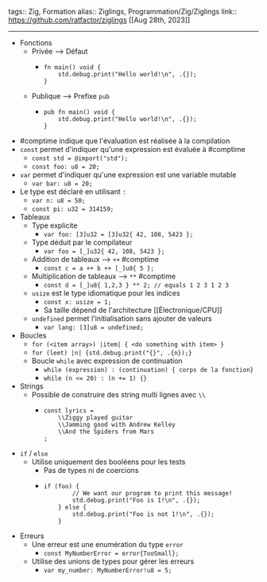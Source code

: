 tags:: Zig, Formation
alias:: Ziglings, Programmation/Zig/Ziglings
link:: https://github.com/ratfactor/ziglings
[[Aug 28th, 2023]]
***

- Fonctions
	- Privée --> Défaut
		- ```zig
		  fn main() void {
		      std.debug.print("Hello world!\n", .{});
		  }
		  ```
	- Publique --> Prefixe `pub`
		- ```zig
		  pub fn main() void {
		      std.debug.print("Hello world!\n", .{});
		  }
		  ```
- #comptime indique que l'évaluation est réalisée à la compilation
- `const` permet d'indiquer qu'une expression est évaluée à #comptime
	- `const std = @import("std");`
	- `const foo: u8 = 20;`
- `var` permet d'indiquer qu'une expression est une variable mutable
	- `var bar: u8 = 20;`
- Le type est déclaré en utilisant `:`
	- `var n: u8 = 50;`
	- `const pi: u32 = 314159;`
- Tableaux
	- Type explicite
		- `var foo: [3]u32 = [3]u32{ 42, 108, 5423 };`
	- Type déduit par le compilateur
		- `var foo = [_]u32{ 42, 108, 5423 };`
	- Addition de tableaux --> `++` #comptime
		- `const c = a ++ b ++ [_]u8{ 5 };`
	- Multiplication de tableaux --> `**` #comptime
		- `const d = [_]u8{ 1,2,3 } ** 2; // equals 1 2 3 1 2 3`
	- `usize` est le type idiomatique pour les indices
		- `const x: usize = 1;`
		- Sa taille dépend de l'architecture [[Électronique/CPU]]
	- `undefined` permet l'initialisation sans ajouter de valeurs
		- `var lang: [3]u8 = undefined;`
- Boucles
	- `for (<item array>) |item| { <do something with item> }`
	- `for (leet) |n| {std.debug.print("{}", .{n});}`
	- Boucle `while` avec expression de continuation
		- `while (expression) : (continuation) { corps de la fonction}`
		- `while (n <= 20) : (n += 1) {}`
- Strings
	- Possible de construire des string multi lignes avec `\\`
		- ```zig
		  const lyrics =
		      \\Ziggy played guitar
		      \\Jamming good with Andrew Kelley	
		      \\And the Spiders from Mars
		  ;
		  ```
- `if` / `else`
	- Utilise uniquement des booléens pour les tests
		- Pas de types ni de coercions
		- ```zig
		  if (foo) {
		          // We want our program to print this message!
		          std.debug.print("Foo is 1!\n", .{});
		      } else {
		          std.debug.print("Foo is not 1!\n", .{});
		      }
		  ```
- Erreurs
	- Une erreur est une enumération du type `error`
		- `const MyNumberError = error{TooSmall};`
	- Utilise des unions de types pour gérer les erreurs
		- `var my_number: MyNumberError!u8 = 5;`
